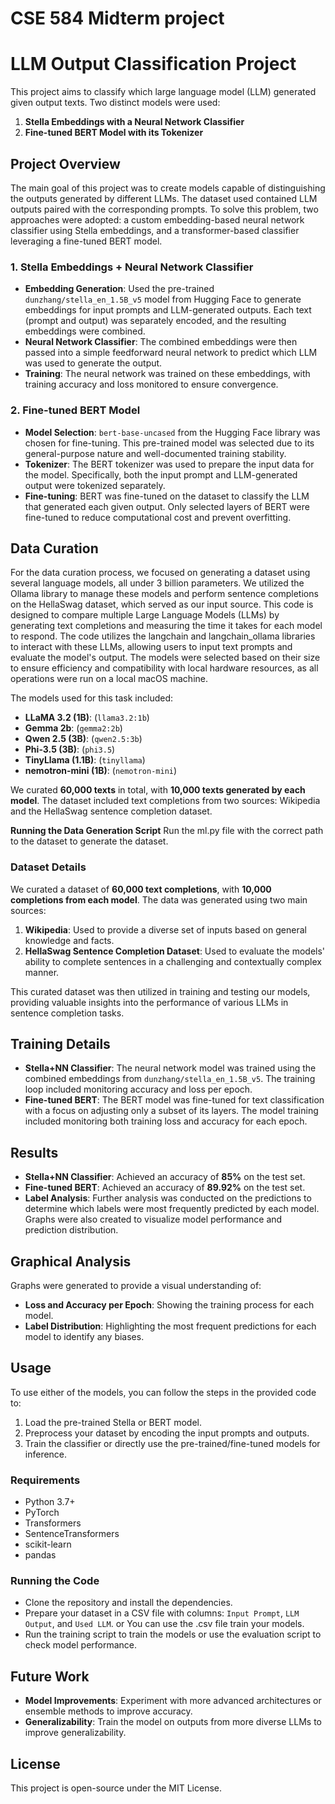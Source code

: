 # CSE 584 Midterm project
# LLM Output Classification Project

This project aims to classify which large language model (LLM) generated given output texts. Two distinct models were used:

1. **Stella Embeddings with a Neural Network Classifier**
2. **Fine-tuned BERT Model with its Tokenizer**

## Project Overview

The main goal of this project was to create models capable of distinguishing the outputs generated by different LLMs. The dataset used contained LLM outputs paired with the corresponding prompts. To solve this problem, two approaches were adopted: a custom embedding-based neural network classifier using Stella embeddings, and a transformer-based classifier leveraging a fine-tuned BERT model.

### 1. Stella Embeddings + Neural Network Classifier

- **Embedding Generation**: Used the pre-trained `dunzhang/stella_en_1.5B_v5` model from Hugging Face to generate embeddings for input prompts and LLM-generated outputs. Each text (prompt and output) was separately encoded, and the resulting embeddings were combined.
- **Neural Network Classifier**: The combined embeddings were then passed into a simple feedforward neural network to predict which LLM was used to generate the output.
- **Training**: The neural network was trained on these embeddings, with training accuracy and loss monitored to ensure convergence.

### 2. Fine-tuned BERT Model

- **Model Selection**: `bert-base-uncased` from the Hugging Face library was chosen for fine-tuning. This pre-trained model was selected due to its general-purpose nature and well-documented training stability.
- **Tokenizer**: The BERT tokenizer was used to prepare the input data for the model. Specifically, both the input prompt and LLM-generated output were tokenized separately.
- **Fine-tuning**: BERT was fine-tuned on the dataset to classify the LLM that generated each given output. Only selected layers of BERT were fine-tuned to reduce computational cost and prevent overfitting.

## Data Curation

For the data curation process, we focused on generating a dataset using several language models, all under 3 billion parameters. We utilized the Ollama library to manage these models and perform sentence completions on the HellaSwag dataset, which served as our input source. This code is designed to compare multiple Large Language Models (LLMs) by generating text completions and measuring the time it takes for each model to respond. The code utilizes the langchain and langchain_ollama libraries to interact with these LLMs, allowing users to input text prompts and evaluate the model's output. The models were selected based on their size to ensure efficiency and compatibility with local hardware resources, as all operations were run on a local macOS machine.

The models used for this task included:
- **LLaMA 3.2 (1B)**: (`llama3.2:1b`)
- **Gemma 2b**: (`gemma2:2b`)
- **Qwen 2.5 (3B)**: (`qwen2.5:3b`)
- **Phi-3.5 (3B)**: (`phi3.5`)
- **TinyLlama (1.1B)**: (`tinyllama`)
- **nemotron-mini (1B)**: (`nemotron-mini`)

We curated **60,000 texts** in total, with **10,000 texts generated by each model**. The dataset included text completions from two sources: Wikipedia and the HellaSwag sentence completion dataset.

**Running the Data Generation Script**
Run the ml.py file with the correct path to the dataset to generate the dataset.

### Dataset Details

We curated a dataset of **60,000 text completions**, with **10,000 completions from each model**. The data was generated using two main sources:

1. **Wikipedia**: Used to provide a diverse set of inputs based on general knowledge and facts.
2. **HellaSwag Sentence Completion Dataset**: Used to evaluate the models' ability to complete sentences in a challenging and contextually complex manner.

This curated dataset was then utilized in training and testing our models, providing valuable insights into the performance of various LLMs in sentence completion tasks.

## Training Details

- **Stella+NN Classifier**: The neural network model was trained using the combined embeddings from `dunzhang/stella_en_1.5B_v5`. The training loop included monitoring accuracy and loss per epoch.
- **Fine-tuned BERT**: The BERT model was fine-tuned for text classification with a focus on adjusting only a subset of its layers. The model training included monitoring both training loss and accuracy for each epoch.

## Results

- **Stella+NN Classifier**: Achieved an accuracy of **85%** on the test set.
- **Fine-tuned BERT**: Achieved an accuracy of **89.92%** on the test set.
- **Label Analysis**: Further analysis was conducted on the predictions to determine which labels were most frequently predicted by each model. Graphs were also created to visualize model performance and prediction distribution.

## Graphical Analysis

Graphs were generated to provide a visual understanding of:

- **Loss and Accuracy per Epoch**: Showing the training process for each model.
- **Label Distribution**: Highlighting the most frequent predictions for each model to identify any biases.

## Usage

To use either of the models, you can follow the steps in the provided code to:

1. Load the pre-trained Stella or BERT model.
2. Preprocess your dataset by encoding the input prompts and outputs.
3. Train the classifier or directly use the pre-trained/fine-tuned models for inference.

### Requirements

- Python 3.7+
- PyTorch
- Transformers
- SentenceTransformers
- scikit-learn
- pandas

### Running the Code

- Clone the repository and install the dependencies.
- Prepare your dataset in a CSV file with columns: `Input Prompt`, `LLM Output`, and `Used LLM`. or You can use the .csv file train your models.
- Run the training script to train the models or use the evaluation script to check model performance.

## Future Work

- **Model Improvements**: Experiment with more advanced architectures or ensemble methods to improve accuracy.
- **Generalizability**: Train the model on outputs from more diverse LLMs to improve generalizability.

## License

This project is open-source under the MIT License.
